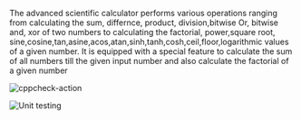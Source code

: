 The advanced scientific calculator performs various operations ranging from calculating the sum, differnce, product, division,bitwise Or, bitwise and, xor of two numbers to calculating the factorial, power,square root, sine,cosine,tan,asine,acos,atan,sinh,tanh,cosh,ceil,floor,logarithmic values of a given number. It is equipped with a special feature to calculate the sum of all numbers till the given input number and also calculate the factorial of a given number

![cppcheck-action](https://github.com/99002514/Activity2/workflows/cppcheck-action/badge.svg) 

![Unit testing](https://github.com/99002514/Activity2/workflows/Unit%20testing/badge.svg)
